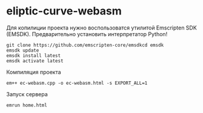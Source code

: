 # eliptic-curve-webasm

Для копилиции проекта нужно воспользоватся утилитой Emscripten SDK (EMSDK). Предварительно установить интерпретатор Python!
```
git clone https://github.com/emscripten-core/emsdkcd emsdk
emsdk update 
emsdk install latest
emsdk activate latest
```
Компиляция проекта
```
em++ ec-webasm.cpp -o ec-webasm.html -s EXPORT_ALL=1
```
Запуск сервера 
```
emrun home.html
```
